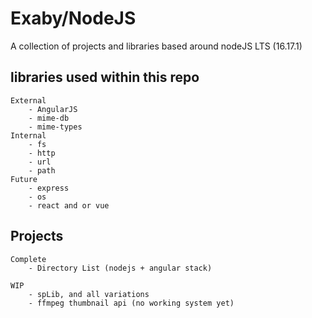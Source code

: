 # Exaby/NodeJS
A collection of projects and libraries based around nodeJS LTS (16.17.1)

## libraries used within this repo
    External
        - AngularJS
        - mime-db
        - mime-types
    Internal
        - fs
        - http
        - url
        - path
    Future
        - express
        - os
        - react and or vue

## Projects

    Complete
        - Directory List (nodejs + angular stack)

    WIP
        - spLib, and all variations
        - ffmpeg thumbnail api (no working system yet)

